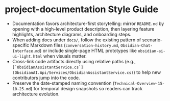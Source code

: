 # project-documentation Style Guide

- Documentation favors architecture-first storytelling: mirror `README.md` by opening with a high-level product description, then layering feature highlights, architecture diagrams, and onboarding steps.
- When adding docs under `docs/`, follow the existing pattern of scenario-specific Markdown files (`conversation-history.md`, `Obsidian-Chat-Interface.md`) or include single-page HTML prototypes like `obsidian-ai-ui-light.html` when visuals matter.
- Cross-link code artifacts directly using relative paths (e.g., ``[`ObsidianAssistantService.cs`](ObsidianAI.Api/Services/ObsidianAssistantService.cs)``) to help new contributors jump into the code.
- Preserve the date-stamped naming convention (`Technical-Overview-15-10-25.md`) for temporal design snapshots so readers can track architecture evolution.
